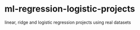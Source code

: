 # ml-regression-logistic-projects
linear, ridge and logistic regression projects using real datasets
